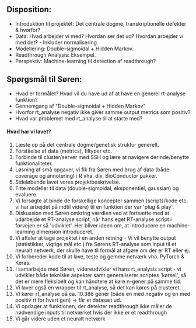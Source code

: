 ## Disposition:
* Introduktion til projektet: Det centrale dogme, transkriptionelle defekter & hvorfor?
* Data: Hvad arbejder vi med? Hvordan ser det ud? Hvordan arbejder vi med det? - Inkluder normalisering
* Modellering: Double-sigmoidal + Hidden Markov.
* Readthrough Analysis: Eksempel.
* Perspektiv: Machine-learning til detection af readthrough?


## Spørgsmål til Søren:
* Hvad er formålet? Hvad vil du have ud af at have en generel rt-analyse funktion?
* Gennemgang af "Double-sigmoidal + Hidden Markov"
* Hvorfor rt_analyse negativ ikke giver samme output metrics som positiv?
* Hvad var problemet med rt_analyse til at starte med?


#### Hvad har vi lavet? 
1. Læste op på det centrale dogme/genetisk struktur generelt.
2. Forståelse af data (metrics), filtyper etc.
3. Forbinde til cluster/server med SSH og lære at navigere derinde/benytte funktionaliteter.
4. Løsning af små opgaver, vi fik fra Søren med brug af data (både coverage og annotering) i R vha. div. BioConductor pakker.
5. Sideløbende lavet vores projektbeskrivelse.
6. Fitte modeller til data (double-sigmoidal, eksponentiel, gaussian) og evaluere.
7. Vi forsøgte at binde de forskellige koncepter sammen (scripts/kode etc. vi har arbejdet på indtil videre) til en funktion der var 'plug & play'.
8. Diskussion med Søren omkring værdien ved at fortsætte med at udarbejde et RT-analyse script, når hans eget RT-analyse script i forvejen er så 'udviklet'. Her bliver ideen om, at introducere en machine-learning dimension introduceret.
9. Vi aftaler at tage projektet i en anden retning - Vi vil benytte output (statistikker, vigtige mål etc.) fra Sørens RT-analyse som input til et neuralt netværk, der skulle have til formål at afgøre om der er RT eller ej.
10. Vi forbereder kode til at lave, teste og gemme netværk vha. PyTorch & Keras.
11. I samarbejde med Søren, videreudvikler vi hans rt_analysis script - vi udvikler både tekniske aspekter samt generaliserer scriptes 'kørsel', så det er mere fleksibelt og kan håndtere at køre n-gener på samme tid.
12. Vi laver også en wrapper til rt_analyse, så det kan køres på clusteret.
13. Vi kører rt_analyse på ca. 10.386 gener (både en med negativ og en med positiv rt for hvert gen) -> får et datasæt ud. 
14. Vi opdager at funktionen, der detekter readthrough ikke måler de nødvendige inputs til netværket hvis der ikke er et readthrough
15. Vi går videre uden et neuralt netværk
